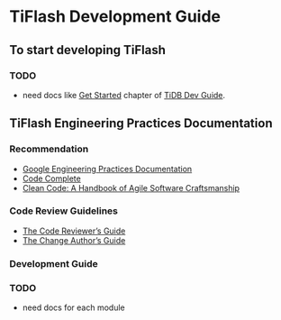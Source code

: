 # TiFlash Development Guide

## To start developing TiFlash

### TODO

- need docs like [Get Started](https://pingcap.github.io/tidb-dev-guide/get-started/introduction.html) chapter of [TiDB Dev Guide](https://pingcap.github.io/tidb-dev-guide/index.html).

## TiFlash Engineering Practices Documentation

### Recommendation

- [Google Engineering Practices Documentation](https://google.github.io/eng-practices/)
- [Code Complete](https://en.wikipedia.org/wiki/Code_Complete)
- [Clean Code: A Handbook of Agile Software Craftsmanship](https://en.wikipedia.org/wiki/Robert_C._Martin)

### Code Review Guidelines

- [The Code Reviewer’s Guide](https://google.github.io/eng-practices/review/reviewer/)
- [The Change Author’s Guide](https://google.github.io/eng-practices/review/developer/)

### Development Guide

### TODO

- need docs for each module
